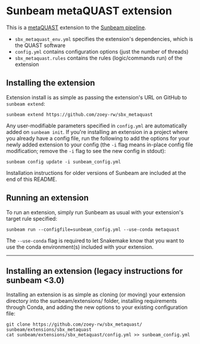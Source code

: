 # Sunbeam metaQUAST extension

This is a [metaQUAST](http://quast.sourceforge.net/metaquast) extension to the [Sunbeam pipeline](https://github.com/sunbeam-labs/sunbeam). 

 - `sbx_metaquast_env.yml` specifies the extension's dependencies, which is the QUAST software
 - `config.yml` contains configuration options (just the number of threads)
 - `sbx_metaquast.rules` contains the rules (logic/commands run) of the extension

## Installing the extension

Extension install is as simple as passing the extension's URL on GitHub to `sunbeam extend`:

    sunbeam extend https://github.com/zoey-rw/sbx_metaquast

Any user-modifiable parameters specified in `config.yml` are automatically added on `sunbeam init`. If you're installing an extension in a project where you already have a config file, run the following to add the options for your newly added extension to your config (the `-i` flag means in-place config file modification; remove the `-i` flag to see the new config in stdout):

    sunbeam config update -i sunbeam_config.yml

Installation instructions for older versions of Sunbeam are included at the end of this README.

## Running an extension

To run an extension, simply run Sunbeam as usual with your extension's target rule specified:

    sunbeam run --configfile=sunbeam_config.yml --use-conda metaquast

The `--use-conda` flag is required to let Snakemake know that you want to use the conda environment(s) included with your extension.

-------
    
## Installing an extension (legacy instructions for sunbeam <3.0)

Installing an extension is as simple as cloning (or moving) your extension directory into the sunbeam/extensions/ folder, installing requirements through Conda, and adding the new options to your existing configuration file: 

    git clone https://github.com/zoey-rw/sbx_metaquast/ sunbeam/extensions/sbx_metaquast
    cat sunbeam/extensions/sbx_metaquast/config.yml >> sunbeam_config.yml

